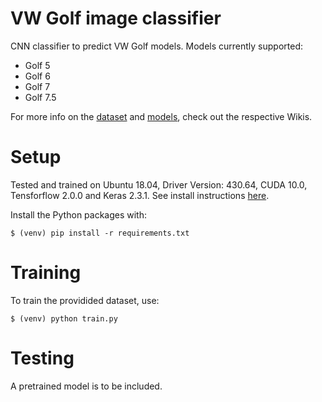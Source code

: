 # VW Golf image classifier

CNN classifier to predict VW Golf models. Models currently supported:
* Golf 5
* Golf 6
* Golf 7
* Golf 7.5

For more info on the [dataset](https://github.com/GerardWalsh/golf-classifier/wiki/Dataset-discussion) and [models](https://github.com/GerardWalsh/golf-classifier/wiki/Model-discussion), check out the respective Wikis. 

# Setup

Tested and trained on Ubuntu 18.04, Driver Version: 430.64, CUDA 10.0, Tensforflow 2.0.0 and Keras 2.3.1. See install instructions [here](https://github.com/GerardWalsh/golf-classifier/wiki/Setup). 

Install the Python packages with:

```
$ (venv) pip install -r requirements.txt
```

# Training

To train the providided dataset, use: 

```
$ (venv) python train.py
```

# Testing

A pretrained model is to be included. 
